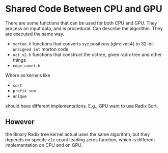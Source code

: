 # Shared Code Between CPU and GPU

There are some functions that can be used for both CPU and GPU. They process on input data, and is procedural. Can describe the algorithm. They are executed the same way.

* `morton.h` functions that converts `xyz` positions (glm::vec4) to 32-bit `unsigned int` morton code.
* `oct_v2.h` functions that construct the octree, given radix tree and other things
* `edge_count.h`

Where as kernels like

* `sort` 
* `prefix sum`
* `unique`

should have different implementations. E.g., GPU want to use Radix Sort. 

## However

the Binary Radix tree kernel actual uses the same algorithm, but they depends on specifc `clz` count leading zeros function, which is different implementation on CPU and on GPU.
